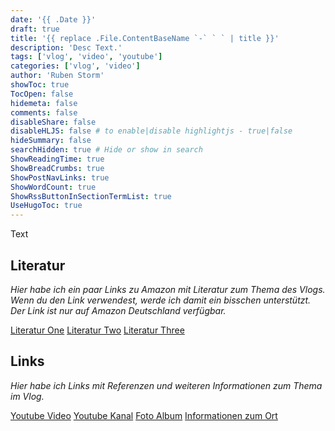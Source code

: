 ```yaml
---
date: '{{ .Date }}'
draft: true
title: '{{ replace .File.ContentBaseName `-` ` ` | title }}'
description: 'Desc Text.'
tags: ['vlog', 'video', 'youtube']
categories: ['vlog', 'video']
author: 'Ruben Storm'
showToc: true
TocOpen: false
hidemeta: false
comments: false
disableShare: false
disableHLJS: false # to enable|disable highlightjs - true|false
hideSummary: false
searchHidden: true # Hide or show in search
ShowReadingTime: true
ShowBreadCrumbs: true
ShowPostNavLinks: true
ShowWordCount: true
ShowRssButtonInSectionTermList: true
UseHugoToc: true
---
```


Text

## Literatur
*Hier habe ich ein paar Links zu Amazon mit Literatur zum Thema des Vlogs. Wenn du den Link verwendest, werde ich damit ein bisschen unterstützt. Der Link ist nur auf Amazon Deutschland verfügbar.*

[Literatur One][LiteraturOne]
[Literatur Two][LiteraturTwo]
[Literatur Three][LiteraturThree]

## Links
*Hier habe ich Links mit Referenzen und weiteren Informationen zum Thema im Vlog.*

[Youtube Video][YoutubeVideo]
[Youtube Kanal][YoutubeKanal]
[Foto Album][ImageGallery]
[Informationen zum Ort][LocationInformation]


[LiteraturOne]: http
[LiteraturTwo]: http
[LiteraturThree]: http

[YoutubeKanal]: http
[YoutubeVideo]: http
[ImageGallery]: http
[LocationInformation]: http
